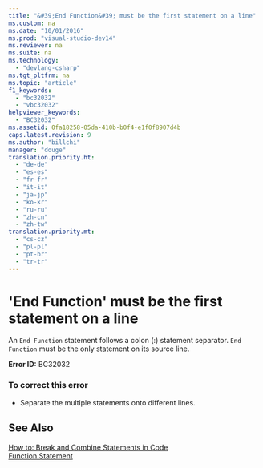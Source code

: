 ```yaml
---
title: "&#39;End Function&#39; must be the first statement on a line"
ms.custom: na
ms.date: "10/01/2016"
ms.prod: "visual-studio-dev14"
ms.reviewer: na
ms.suite: na
ms.technology: 
  - "devlang-csharp"
ms.tgt_pltfrm: na
ms.topic: "article"
f1_keywords: 
  - "bc32032"
  - "vbc32032"
helpviewer_keywords: 
  - "BC32032"
ms.assetid: 0fa18258-05da-410b-b0f4-e1f0f8907d4b
caps.latest.revision: 9
ms.author: "billchi"
manager: "douge"
translation.priority.ht: 
  - "de-de"
  - "es-es"
  - "fr-fr"
  - "it-it"
  - "ja-jp"
  - "ko-kr"
  - "ru-ru"
  - "zh-cn"
  - "zh-tw"
translation.priority.mt: 
  - "cs-cz"
  - "pl-pl"
  - "pt-br"
  - "tr-tr"
---
```

# &#39;End Function&#39; must be the first statement on a line
An `End Function` statement follows a colon (:) statement separator. `End Function` must be the only statement on its source line.  
  
 **Error ID:** BC32032  
  
### To correct this error  
  
-   Separate the multiple statements onto different lines.  
  
## See Also  
 [How to: Break and Combine Statements in Code](../Topic/How%20to:%20Break%20and%20Combine%20Statements%20in%20Code%20\(Visual%20Basic\).md)   
 [Function Statement](../Topic/Function%20Statement%20\(Visual%20Basic\).md)